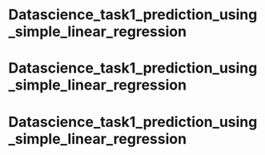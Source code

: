 # Datascience_task1_prediction_using_simple_linear_regression
# Datascience_task1_prediction_using_simple_linear_regression
# Datascience_task1_prediction_using_simple_linear_regression
